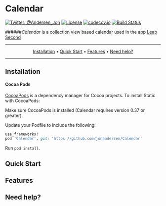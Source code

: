 Calendar
============
[![Twitter: @Andersen_Jon](https://img.shields.io/badge/contact-@Andersen_Jon-blue.svg?style=flat)](https://twitter.com/Andersen_Jon)
[![License](https://img.shields.io/badge/license-MIT-green.svg?style=flat)](https://github.com/jonandersen/calendar/blob/master/LICENSE)
[![codecov.io](https://codecov.io/github/jonandersen/calendar/coverage.svg?branch=master)](https://codecov.io/github/jonandersen/calendar?branch=master)
[![Build Status](https://travis-ci.org/jonandersen/calendar.svg?branch=master)](https://travis-ci.org/jonandersen/calendar)


######*Calendar*  is a collection view based calendar used in the app [Leap Second](https://itunes.apple.com/us/app/leap-second/id1021405859?mt=8)



-------
<p align="center">
    <a href="#installation">Installation</a> &bull;
    <a href="#quick-start">Quick Start</a> &bull;
    <a href="#features">Features</a> &bull;
    <a href="#need-help">Need help?</a>
</p>

-------




## Installation
#### Cocoa Pods
[CocoaPods](http://cocoapods.org) is a dependency manager for Cocoa projects. To install Static with CocoaPods:

Make sure CocoaPods is installed (Calendar requires version 0.37 or greater).

Update your Podfile to include the following:

```ruby
use_frameworks!
pod 'Calendar', git: 'https://github.com/jonandersen/Calendar'
```

Run `pod install`.


## Quick Start


## Features

## Need help?




